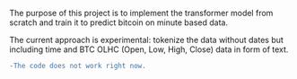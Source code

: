 The purpose of this project is to implement the transformer model from scratch and train it to predict bitcoin on minute based data.

The current approach is experimental: tokenize the data without dates but including time and BTC OLHC (Open, Low, High, Close) data in form of text.

```diff
-The code does not work right now.
```



